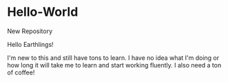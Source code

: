 # Hello-World
New Repository

Hello Earthlings!

I'm new to this and still have tons to learn. I have no idea what I'm doing or how long it will take me to learn and start working fluently.
I also need a ton of coffee!
